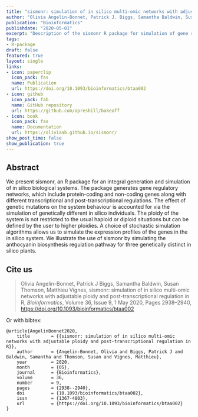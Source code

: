 ```yaml
---
title: "sismonr: simulation of in silico multi-omic networks with adjustable ploidy and post-transcriptional regulation in R."
author: "Olivia Angelin-Bonnet, Patrick J. Biggs, Samantha Baldwin, Susan Thomson, Matthieu Vignes"
publication: "Bioinformatics"
publishdate: "2020-05-01"
excerpt: "Description of the sismonr R package for simulation of gene regulatory networks with transcription and post-transcriptional regulation."
tags:
- R-package
draft: false
featured: true
layout: single
links:
- icon: paperclip
  icon_pack: fas
  name: Publication
  url: https://doi.org/10.1093/bioinformatics/btaa002
- icon: github
  icon_pack: fab
  name: GitHub repository
  url: https://github.com/apreshill/bakeoff
- icon: book
  icon_pack: fas
  name: Documentation
  url: https://oliviaab.github.io/sismonr/
show_post_time: false
show_publication: true
---
```


## Abstract

We present sismonr, an R package for an integral generation and simulation of in silico biological systems. The package generates gene regulatory networks, which include protein-coding and non-coding genes along with different transcriptional and post-transcriptional regulations. The effect of genetic mutations on the system behaviour is accounted for via the simulation of genetically different in silico individuals. The ploidy of the system is not restricted to the usual haploid or diploid situations but can be defined by the user to higher ploidies. A choice of stochastic simulation algorithms allows us to simulate the expression profiles of the genes in the in silico system. We illustrate the use of sismonr by simulating the anthocyanin biosynthesis regulation pathway for three genetically distinct in silico plants.

## Cite us

> Olivia Angelin-Bonnet, Patrick J Biggs, Samantha Baldwin, Susan Thomson, Matthieu Vignes, sismonr: simulation of in silico multi-omic networks with adjustable ploidy and post-transcriptional regulation in R, *Bioinformatics*, Volume 36, Issue 9, 1 May 2020, Pages 2938–2940, https://doi.org/10.1093/bioinformatics/btaa002

Or with bibtex:

```
@article{AngelinBonnet2020,
	title        = {{sismonr: simulation of in silico multi-omic networks with adjustable ploidy and post-transcriptional regulation in R}},
	author       = {Angelin-Bonnet, Olivia and Biggs, Patrick J and Baldwin, Samantha and Thomson, Susan and Vignes, Matthieu},
	year         = 2020,
	month        = {05},
	journal      = {Bioinformatics},
	volume       = 36,
	number       = 9,
	pages        = {2938--2940},
	doi          = {10.1093/bioinformatics/btaa002},
	issn         = {1367-4803},
	url          = {https://doi.org/10.1093/bioinformatics/btaa002}
}
```
